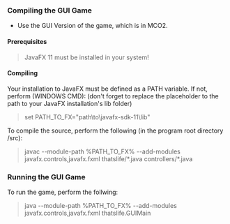 ### Compiling the GUI Game
- Use the GUI Version of the game, which is in MCO2.
#### Prerequisites
>   JavaFX 11 must be installed in your system!
#### Compiling
Your installation to JavaFX must be defined as a PATH variable.
If not, perform (WINDOWS CMD): (don't forget to replace the placeholder to the path to your JavaFX installation's lib folder)
>   set PATH_TO_FX="path\to\javafx-sdk-11\lib"

To compile the source, perform the following (in the program root directory /src):
>   javac --module-path %PATH_TO_FX% --add-modules javafx.controls,javafx.fxml thatslife/\*.java controllers/\*.java

### Running the GUI Game
To run the game, perform the follwing:
>   java --module-path %PATH_TO_FX% --add-modules javafx.controls,javafx.fxml thatslife.GUIMain